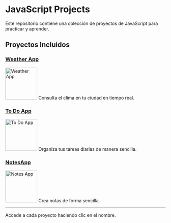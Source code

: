 # JavaScript Projects

Este repositorio contiene una colección de proyectos de JavaScript para practicar y aprender.

## Proyectos Incluidos

### [Weather App](weatherApp/index.html)
<img src="https://cdn-icons-png.flaticon.com/512/5903/5903803.png" alt="Weather App" width="100">
Consulta el clima en tu ciudad en tiempo real.

### [To Do App](ToDoList/index.html)
<img src="https://cdn-icons-png.flaticon.com/512/2387/2387635.png" alt="To Do App" width="100">
Organiza tus tareas diarias de manera sencilla.

### [NotesApp](NotesApp/index.html)
<img src="https://cdn-icons-png.flaticon.com/512/3075/3075908.png" alt="Notes App" width="100">
Crea notas de forma sencilla.

---

Accede a cada proyecto haciendo clic en el nombre.
